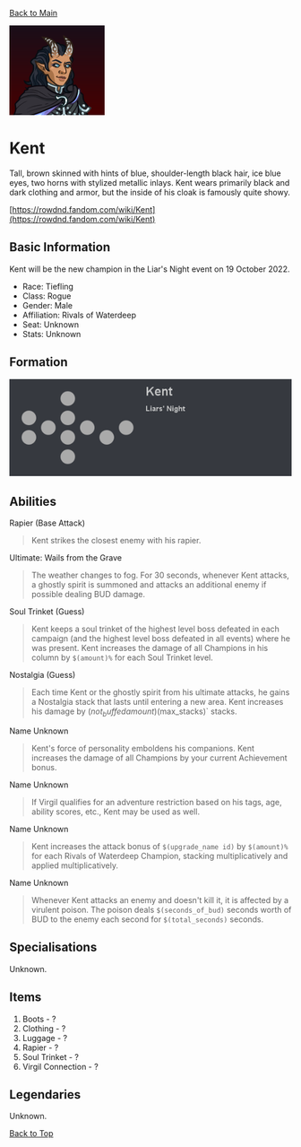 [Back to Main](index.md)

![Profile Picture](images/profile_kent.png)
# Kent
Tall, brown skinned with hints of blue, shoulder-length black hair, ice blue eyes, two horns with stylized metallic inlays. Kent wears primarily black and dark clothing and armor, but the inside of his cloak is famously quite showy.

[https://rowdnd.fandom.com/wiki/Kent](https://rowdnd.fandom.com/wiki/Kent)

## Basic Information
Kent will be the new champion in the Liar's Night event on 19 October 2022.

* Race: Tiefling
* Class: Rogue
* Gender: Male
* Affiliation: Rivals of Waterdeep
* Seat: Unknown
* Stats: Unknown

## Formation
![Formation Layout](images/formation_kent.png)

## Abilities

Rapier (Base Attack)
> Kent strikes the closest enemy with his rapier.

Ultimate: Wails from the Grave
> The weather changes to fog. For 30 seconds, whenever Kent attacks, a ghostly spirit is summoned and attacks an additional enemy if possible dealing BUD damage.

Soul Trinket (Guess)
> Kent keeps a soul trinket of the highest level boss defeated in each campaign (and the highest level boss defeated in all events) where he was present. Kent increases the damage of all Champions in his column by `$(amount)%` for each Soul Trinket level.

Nostalgia (Guess)
> Each time Kent or the ghostly spirit from his ultimate attacks, he gains a Nostalgia stack that lasts until entering a new area. Kent increases his damage by $(not_buffed amount)% for each Nostalgia stack, stacking multiplicatively and then applied multiplicatively. Buffs are applied to the post stack value, and Nostalgia stacks are capped at `$(max_stacks)` stacks.

Name Unknown
> Kent's force of personality emboldens his companions. Kent increases the damage of all Champions by your current Achievement bonus.

Name Unknown
> If Virgil qualifies for an adventure restriction based on his tags, age, ability scores, etc., Kent may be used as well.

Name Unknown
> Kent increases the attack bonus of `$(upgrade_name id)` by `$(amount)%` for each Rivals of Waterdeep Champion, stacking multiplicatively and applied multiplicatively.

Name Unknown
> Whenever Kent attacks an enemy and doesn't kill it, it is affected by a virulent poison. The poison deals `$(seconds_of_bud)` seconds worth of BUD to the enemy each second for `$(total_seconds)` seconds.
  
## Specialisations
Unknown.

## Items

1. Boots - ?
2. Clothing - ?
3. Luggage - ?
4. Rapier - ?
5. Soul Trinket - ?
6. Virgil Connection - ?

## Legendaries
Unknown.

[Back to Top](#top)